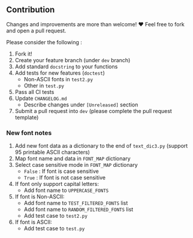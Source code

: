 ## Contribution			

Changes and improvements are more than welcome! ❤️ Feel free to fork and open a pull request.

Please consider the following :

1. Fork it!
2. Create your feature branch (under `dev` branch)
3. Add standard `docstring` to your functions
4. Add tests for new features (`doctest`)
	- Non-ASCII fonts in `test2.py`
	- Other in `test.py`
5. Pass all CI tests
6. Update `CHANGELOG.md`
	- Describe changes under `[Unreleased]` section
7. Submit a pull request into `dev` (please complete the pull request template)


### New font notes

1. Add new font data as a dictionary to the end of `text_dic3.py` (support 95 printable ASCII characters)
2. Map font name and data in `FONT_MAP` dictionary
3. Select case sensitive mode in `FONT_MAP` dictionary
	- `False` : If font is case sensitive
	- `True` : If font is not case sensitive
4. If font only support capital letters:
	- Add font name to `UPPERCASE_FONTS`
5. If font is Non-ASCII:
	- Add font name to `TEST_FILTERED_FONTS` list
	- Add font name to `RANDOM_FILTERED_FONTS` list
	- Add test case to `test2.py`
6. If font is ASCII:
	- Add test case to `test.py` 


